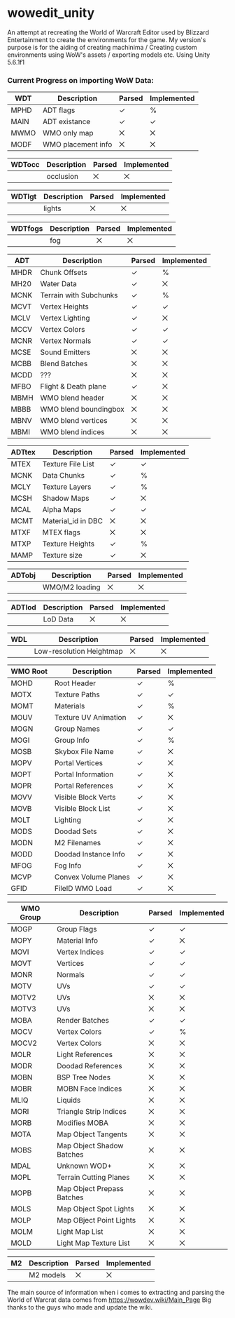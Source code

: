 # wowedit_unity
An attempt at recreating the World of Warcraft Editor used by Blizzard Entertainment to create the environments for the game.
My version's purpose is for the aiding of creating machinima / Creating custom environments using WoW's assets / exporting models etc.
Using Unity 5.6.1f1

### Current Progress on importing WoW Data:

| WDT | Description | Parsed | Implemented |
|----|----|----|----|
| MPHD | ADT flags | ✓ | % |
| MAIN | ADT existance | ✓ | ✓ |
| MWMO | WMO only map | ⨉ | ⨉ |
| MODF | WMO placement info | ⨉ | ⨉ |

| WDTocc | Description | Parsed | Implemented |
|----|----|----|----|
|  | occlusion | ⨉ | ⨉ |

| WDTlgt | Description | Parsed | Implemented |
|----|----|----|----|
|  | lights | ⨉ | ⨉ |

| WDTfogs | Description | Parsed | Implemented |
|----|----|----|----|
|  | fog | ⨉ | ⨉ |

| ADT | Description | Parsed | Implemented |
|----|----|----|----|
| MHDR | Chunk Offsets | ✓ | % |
| MH20 | Water Data | ✓ | ⨉ |
| MCNK | Terrain with Subchunks | ✓ | % |
| MCVT | Vertex Heights | ✓ | ✓ |
| MCLV | Vertex Lighting | ✓ | ⨉ |
| MCCV | Vertex Colors | ✓ | ✓ |
| MCNR | Vertex Normals | ✓ | ✓ |
| MCSE | Sound Emitters | ⨉ | ⨉ |
| MCBB | Blend Batches | ⨉ | ⨉ |
| MCDD | ??? | ⨉ | ⨉ |
| MFBO | Flight & Death plane | ✓ | ⨉ |
| MBMH | WMO blend header | ⨉ | ⨉ |
| MBBB | WMO blend boundingbox | ⨉ | ⨉ |
| MBNV | WMO blend vertices | ⨉ | ⨉ |
| MBMI | WMO blend indices | ⨉ | ⨉ |

| ADTtex | Description | Parsed | Implemented |
|----|----|----|----|
| MTEX | Texture File List | ✓ | ✓ |
| MCNK | Data Chunks | ✓ | % |
| MCLY | Texture Layers | ✓ | % |
| MCSH | Shadow Maps | ✓ | ⨉ |
| MCAL | Alpha Maps | ✓ | ✓ |
| MCMT | Material_id in DBC | ⨉ | ⨉ |
| MTXF | MTEX flags | ⨉ | ⨉ |
| MTXP | Texture Heights | ✓ | % |
| MAMP | Texture size | ✓ | ⨉ |

| ADTobj | Description | Parsed | Implemented |
|----|----|----|----|
|  | WMO/M2 loading | ⨉ | ⨉ |

| ADTlod | Description | Parsed | Implemented |
|----|----|----|----|
|  | LoD Data | ⨉ | ⨉ |

| WDL | Description | Parsed | Implemented |
|----|----|----|----|
|  | Low-resolution Heightmap | ⨉ | ⨉ |

| WMO Root | Description | Parsed | Implemented |
|----|----|----|----|
| MOHD | Root Header | ✓ | % |
| MOTX | Texture Paths | ✓ | ✓ |
| MOMT | Materials | ✓ | % |
| MOUV | Texture UV Animation | ✓ | ⨉ |
| MOGN | Group Names | ✓ | ✓ |
| MOGI | Group Info | ✓ | % |
| MOSB | Skybox File Name | ✓ | ⨉ |
| MOPV | Portal Vertices | ✓ | ⨉ |
| MOPT | Portal Information | ✓ | ⨉ |
| MOPR | Portal References | ✓ | ⨉ |
| MOVV | Visible Block Verts | ✓ | ⨉ |
| MOVB | Visible Block List | ✓ | ⨉ |
| MOLT | Lighting | ✓ | ⨉ |
| MODS | Doodad Sets | ✓ | ⨉ |
| MODN | M2 Filenames | ✓ | ⨉ |
| MODD | Doodad Instance Info | ✓ | ⨉ |
| MFOG | Fog Info | ✓ | ⨉ |
| MCVP | Convex Volume Planes | ✓ | ⨉ |
| GFID | FileID WMO Load | ✓ | ⨉ |

| WMO Group | Description | Parsed | Implemented |
|----|----|----|----|
| MOGP | Group Flags | ✓ | ✓ |
| MOPY | Material Info | ✓ | ⨉ |
| MOVI | Vertex Indices | ✓ | ✓ |
| MOVT | Vertices | ✓ | ✓ |
| MONR | Normals | ✓ | ✓ |
| MOTV | UVs | ✓ | ✓ |
| MOTV2 | UVs | ⨉ | ⨉ |
| MOTV3 | UVs | ⨉ | ⨉ |
| MOBA | Render Batches | ✓ | ✓ |
| MOCV | Vertex Colors | ✓ | % |
| MOCV2 | Vertex Colors | ⨉ | ⨉ |
| MOLR | Light References | ⨉ | ⨉ |
| MODR | Doodad References | ⨉ | ⨉ |
| MOBN | BSP Tree Nodes | ⨉ | ⨉ |
| MOBR | MOBN Face Indices | ⨉ | ⨉ |
| MLIQ | Liquids | ⨉ | ⨉ |
| MORI | Triangle Strip Indices | ⨉ | ⨉ |
| MORB | Modifies MOBA | ⨉ | ⨉ |
| MOTA | Map Object Tangents | ⨉ | ⨉ |
| MOBS | Map Object Shadow Batches | ⨉ | ⨉ |
| MDAL | Unknown WOD+ | ⨉ | ⨉ |
| MOPL | Terrain Cutting Planes | ⨉ | ⨉ |
| MOPB | Map Object Prepass Batches | ⨉ | ⨉ |
| MOLS | Map Object Spot Lights | ⨉ | ⨉ |
| MOLP | Map OBject Point Lights | ⨉ | ⨉ |
| MOLM | Light Map List | ⨉ | ⨉ |
| MOLD | Light Map Texture List | ⨉ | ⨉ |

| M2 | Description | Parsed | Implemented |
|----|----|----|----|
|  | M2 models | ⨉ | ⨉ |

      
The main source of information when i comes to extracting and parsing the World of Warcrat data comes from https://wowdev.wiki/Main_Page 
Big thanks to the guys who made and update the wiki.
